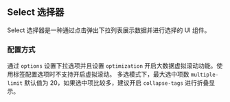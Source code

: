 <div class="demo-header">
<p class="overviewicon">
  <span class="wapi-form-dropdown"/>
</p>

## Select 选择器

<nova-uxlink widget-name="Dropdown"></nova-uxlink>

Select 选择器是一种通过点击弹出下拉列表展示数据并进行选择的 UI 组件。

</div>

### 配置方式

通过 `options` 设置下拉选项并且设置 `optimization` 开启大数据虚拟滚动功能。使用标签配置选项时不支持开启虚拟滚动。
多选模式下，最大选中项数 `multiple-limit` 默认值为 20，如果选中项比较多，建议开启 `collapse-tags` 进行折叠显示。

<!-- | 名称               | 类型             | 默认值    | 描述                                                   |
| ------------------ | ---------------- | --------- | ------------------------------------------------------ |
| optimization       | [Boolean,Object] | false     | 设置为 true 使用内置虚滚参数，设置为对象自定义虚滚参数 |
| optimization.gt    | Number           | 100       | 项数大于此值时开启虚拟滚动                             |
| optimization.rSize | Number           | 10        | 每次渲染的项数                                         |
| multiple-limit     | Number           | 20        | 多选模式下最大选中项数                                 |
| optimization.delay | Number           | 10        | 滚动过程防抖延时                                       | -->

<nova-demo-view link="select/optimization"></nova-demo-view>
